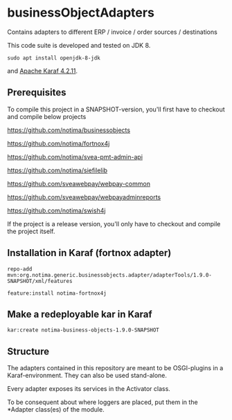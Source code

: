 # businessObjectAdapters
Contains adapters to different ERP / invoice / order sources / destinations

This code suite is developed and tested on JDK 8.

	sudo apt install openjdk-8-jdk

and [Apache Karaf 4.2.11](https://karaf.apache.org/archives.html).

## Prerequisites

To compile this project in a SNAPSHOT-version, you'll first have to checkout and compile below projects

https://github.com/notima/businessobjects

https://github.com/notima/fortnox4j

https://github.com/notima/svea-pmt-admin-api

https://github.com/notima/siefilelib

https://github.com/sveawebpay/webpay-common

https://github.com/sveawebpay/webpayadminreports

https://github.com/notima/swish4j

If the project is a release version, you'll only have to checkout and compile the project itself.

## Installation in Karaf (fortnox adapter)

	repo-add mvn:org.notima.generic.businessobjects.adapter/adapterTools/1.9.0-SNAPSHOT/xml/features
	
	feature:install notima-fortnox4j
	
## Make a redeployable kar in Karaf

	kar:create notima-business-objects-1.9.0-SNAPSHOT

## Structure

The adapters contained in this repository are meant to be OSGI-plugins in a Karaf-environment. They can also be used stand-alone.

Every adapter exposes its services in the Activator class.

To be consequent about where loggers are placed, put them in the *Adapter class(es) of the module.
